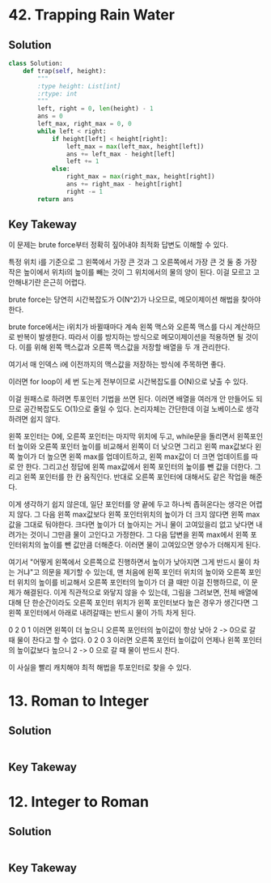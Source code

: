 
# 42. Trapping Rain Water

## Solution
```python
class Solution:
    def trap(self, height):
        """
        :type height: List[int]
        :rtype: int
        """
        left, right = 0, len(height) - 1
        ans = 0
        left_max, right_max = 0, 0
        while left < right:
            if height[left] < height[right]:
                left_max = max(left_max, height[left])
                ans += left_max - height[left]
                left += 1
            else:
                right_max = max(right_max, height[right])
                ans += right_max - height[right]
                right -= 1
        return ans
```

## Key Takeway
이 문제는 brute force부터 정확히 짚어내야 최적화 답변도 이해할 수 있다.

특정 위치 i를 기준으로 그 왼쪽에서 가장 큰 것과 그 오른쪽에서 가장 큰 것 둘 중
가장 작은 높이에서 위치i의 높이를 빼는 것이 그 위치에서의 물의 양이 된다. 이걸 모르고 고안해내기란 은근히 어렵다.

brute force는 당연히 시간복잡도가 O(N^2)가 나오므로, 메모이제이션 해법을 찾아야 한다.

brute force에서는 i위치가 바뀔때마다 계속 왼쪽 맥스와 오른쪽 맥스를 다시 계산하므로 반복이 발생한다. 따라서 이를 방지하는 방식으로
메모이제이션을 적용하면 될 것이다. 이를 위해 왼쪽 맥스값과 오른쪽 맥스값을 저장할 배열을 두 개 관리한다.

여기서 매 인덱스 i에 이전까지의 맥스값을 저장하는 방식에 주목하면 좋다.

이러면 for loop이 세 번 도는게 전부이므로 시간복잡도를 O(N)으로 낮출 수 있다.

이걸 원패스로 하려면 투포인터 기법을 쓰면 된다. 이러면 배열을 여러개 안 만들어도 되므로 공간복잡도도 O(1)으로 줄일 수 있다.
논리자체는 간단한데 이걸 노베이스로 생각하려면 쉽지 않다. 

왼쪽 포인터는 0에, 오른쪽 포인터는 마지막 위치에 두고,
while문을 돌리면서 왼쪽포인터 높이와 오른쪽 포인터 높이를 비교해서 왼쪽이 더 낮으면 그리고 왼쪽 max값보다 왼쪽 높이가 더 높으면 왼쪽 max를 업데이트하고, 
왼쪽 max값이 더 크면 업데이트를 따로 안 한다. 그리고선 정답에 왼쪽 max값에서 왼쪽 포인터의 높이를 뺀 값을 더한다. 
그리고 왼쪽 포인터를 한 칸 움직인다.
반대로 오른쪽 포인터에 대해서도 같은 작업을 해준다.

이게 생각하기 쉽지 않은데, 일단 포인터를 양 끝에 두고 하나씩 좁혀온다는 생각은 어렵지 않다.
그 다음 왼쪽 max값보다 왼쪽 포인터위치의 높이가 더 크지 않다면 왼쪽 max값을 그대로 둬야한다. 크다면 높이가 더 높아지는 거니 물이 고여있을리 없고
낮다면 내려가는 것이니 그만큼 물이 고인다고 가정한다. 그 다음 답변을 왼쪽 max에서 왼쪽 포인터위치의 높이를 뺀 값만큼 더해준다.
이러면 물이 고여있으면 양수가 더해지게 된다.

여기서 "어떻게 왼쪽에서 오른쪽으로 진행하면서 높이가 낮아지면 그게 반드시 물이 차는 거냐"고 의문을 제기할 수 있는데,
맨 처음에 왼쪽 포인터 위치의 높이와 오른쪽 포인터 위치의 높이를 비교해서 오른쪽 포인터의 높이가 더 클 때만 이걸 진행하므로,
이 문제가 해결된다. 이게 직관적으로 와닿지 않을 수 있는데, 그림을 그려보면, 전체 배열에 대해 단 한순간이라도 오른쪽 포인터 위치가
왼쪽 포인터보다 높은 경우가 생긴다면 그 왼쪽 포인터에서 아래로 내려갈때는 반드시 물이 가득  차게 된다.

0 2 0 1  이러면 왼쪽이 더 높으니 오른쪽 포인터의 높이값이 항상 낮아 2 -> 0으로 갈 때 물이 찬다고 할 수 없다.
0 2 0 3 이러면 오른쪽 포인터 높이값이 언제나 왼쪽 포인터의 높이값보다 높으니 2 -> 0 으로 갈 때 물이 반드시 찬다.

이 사실을 빨리 캐치해야 최적 해법을 투포인터로 찾을 수 있다.


# 13. Roman to Integer

## Solution
```python


```

## Key Takeway


# 12. Integer to Roman

## Solution
```python

```

## Key Takeway

